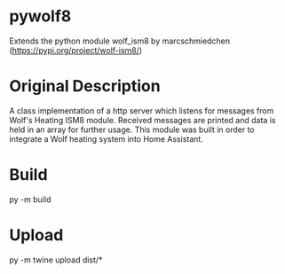 # pywolf8
Extends the python module wolf_ism8 by marcschmiedchen (https://pypi.org/project/wolf-ism8/)

# Original Description
A class implementation of a http server which listens for messages from Wolf's Heating ISM8 module. Received messages are printed and data is held in an array for further usage. This module was built in order to integrate a Wolf heating system into Home Assistant.

# Build
py -m build

# Upload
py -m twine upload dist/*